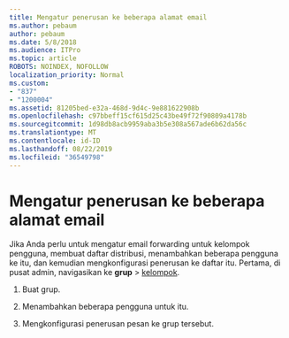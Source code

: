 ```yaml
---
title: Mengatur penerusan ke beberapa alamat email
ms.author: pebaum
author: pebaum
ms.date: 5/8/2018
ms.audience: ITPro
ms.topic: article
ROBOTS: NOINDEX, NOFOLLOW
localization_priority: Normal
ms.custom:
- "837"
- "1200004"
ms.assetid: 81205bed-e32a-468d-9d4c-9e881622908b
ms.openlocfilehash: c97bbeff15cf615d25c43be49f72f90809a4178b
ms.sourcegitcommit: 1d98db8acb9959aba3b5e308a567ade6b62da56c
ms.translationtype: MT
ms.contentlocale: id-ID
ms.lasthandoff: 08/22/2019
ms.locfileid: "36549798"
---
```

# <a name="setting-up-forwarding-to-multiple-email-addresses"></a>Mengatur penerusan ke beberapa alamat email

Jika Anda perlu untuk mengatur email forwarding untuk kelompok pengguna, membuat daftar distribusi, menambahkan beberapa pengguna ke itu, dan kemudian mengkonfigurasi penerusan ke daftar itu. Pertama, di pusat admin, navigasikan ke **grup** > [kelompok](https://portal.office.com/adminportal/home#/groups).
  
1. Buat grup.

2. Menambahkan beberapa pengguna untuk itu.

3. Mengkonfigurasi penerusan pesan ke grup tersebut.

